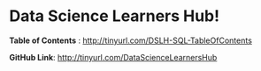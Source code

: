 # Data Science Learners Hub!

**Table of Contents** : http://tinyurl.com/DSLH-SQL-TableOfContents

**GitHub Link**: http://tinyurl.com/DataScienceLearnersHub

